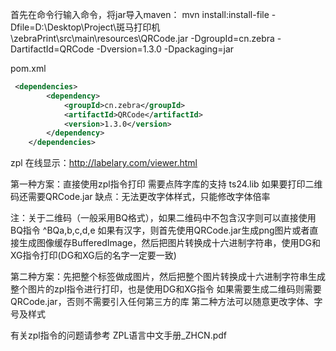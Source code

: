 首先在命令行输入命令，将jar导入maven：
mvn install:install-file   -Dfile=D:\Desktop\Project\斑马打印机\zebraPrint\src\main\resources\QRCode.jar -DgroupId=cn.zebra  -DartifactId=QRCode -Dversion=1.3.0 -Dpackaging=jar

pom.xml
```xml
 <dependencies>
        <dependency>
            <groupId>cn.zebra</groupId>
            <artifactId>QRCode</artifactId>
            <version>1.3.0</version>
        </dependency>
    </dependencies>
```

zpl 在线显示：http://labelary.com/viewer.html

第一种方案：直接使用zpl指令打印
需要点阵字库的支持 ts24.lib
如果要打印二维码还需要QRCode.jar
缺点：无法更改字体样式，只能修改字体倍率

注：关于二维码（一般采用BQ格式），如果二维码中不包含汉字则可以直接使用BQ指令 ^BQa,b,c,d,e
如果有汉字，则首先使用QRCode.jar生成png图片或者直接生成图像缓存BufferedImage，然后把图片转换成十六进制字符串，使用DG和XG指令打印(DG和XG后的名字一定要一致)



第二种方案：先把整个标签做成图片，然后把整个图片转换成十六进制字符串生成整个图片的zpl指令进行打印，也是使用DG和XG指令
如果需要生成二维码则需要QRCode.jar，否则不需要引入任何第三方的库
第二种方法可以随意更改字体、字号及样式

有关zpl指令的问题请参考  ZPL语言中文手册_ZHCN.pdf
